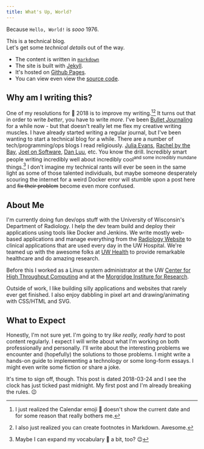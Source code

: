 ```yaml
---
title: What's Up, World?
---
```


Because `Hello, World!` is *sooo* 1976.

This is a technical blog.  
Let's get some *technical details* out of the way.
* The content is written in [`markdown`](http://commonmark.org/help/)
* The site is built with [Jekyll](https://jekyllrb.com/).
* It's hosted on [Github Pages](https://pages.github.com).
* You can view even view the [source code](https://github.com/dcchambers/dcchambers.github.io).


## Why am I writing this?

One of my resolutions for :calendar: 2018 is to improve my writing.[^1][^2] It
turns out that in order to write *better*, you have to write *more*. I've been
[Bullet Journaling](http://bulletjournal.com/) for a while now - but that
doesn't really let me flex my creative writing muscles. I have already started
writing a regular journal, but I've been wanting to start a technical blog for a
while. There are a number of tech/programming/ops blogs I read religiously.
[Julia Evans](https://jvns.ca/),
[Rachel by the Bay](http://rachelbythebay.com/w/),
[Joel on Software](https://www.joelonsoftware.com/),
[Dan Luu](http://danluu.com/), etc. You know the drill.
Incredibly smart people writing incredibly well about incredibly cool<sup>and
some incredibly mundane</sup> things.[^3] I don't imagine my technical rants
will ever be seen in the same light as some of those talented individuals, but
maybe someone desperately scouring the internet for a weird Docker error will
stumble upon a post here and ~~fix their problem~~ become even more confused.

## About Me

I'm currently doing fun dev/ops stuff with the University of Wisconsin's
Department of Radiology. I help the dev team build and deploy their applications
using tools like Docker and Jenkins. We write mostly web-based applications and
manage everything from the [Radiology Website](https://radiology.wisc.edu) to
clinical applications that are used every day in the UW Hospital. We're teamed
up with the awesome folks at [UW Health](https://uwhealth.org) to provide
remarkable healthcare and do amazing research.

Before this I worked as a Linux system administrator at the UW
[Center for High Throughput Computing](http://chtc.cs.wisc.edu/) and at the
[Morgridge Institure for Research](https://morgridge.org/).

Outside of work, I like building silly applications and websites that rarely
ever get finished. I also enjoy dabbling in pixel art and drawing/animating with
CSS/HTML and SVG.

## What to Expect

Honestly, I'm not sure yet. I'm going to try *like really, really hard* to post
content regularly. I expect I will write about what I'm working on both
professionally and personally. I'll write about the interesting problems we
encounter and (hopefully) the solutions to those problems. I might write a
hands-on guide to implementing a technology or some long-form essays. I might
even write some fiction or share a joke.

It's time to sign off, though. This post is dated 2018-03-24 and I see the clock
has just ticked past midnight. My first post and I'm already breaking the rules.
:wink:

[^1]: I just realized the Calendar emoji :calendar: doesn't show the current date and for some reason that really bothers me.
[^2]: I also just realized you can create footnotes in Markdown. Awesome.
[^3]: Maybe I can expand my vocabulary :book: a bit, too? :wink:

